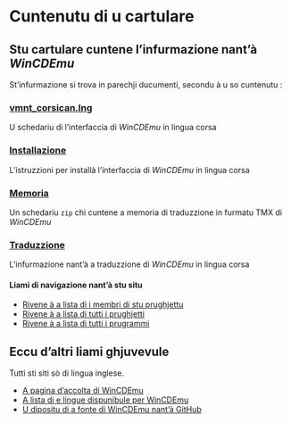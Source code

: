 # Cuntenutu di u cartulare

## Stu cartulare cuntene l’infurmazione nant’à _WinCDEmu_

St’infurmazione si trova in parechji ducumenti, secondu à u so cuntenutu :

### [vmnt_corsican.lng](vmnt_corsican.lng)
U schedariu di l’interfaccia di _WinCDEmu_ in lingua corsa

### [Installazione](Installazione.md)
L’istruzzioni per installà l’interfaccia di _WinCDEmu_ in lingua corsa

### [Memoria](Memoria.zip)
Un schedariu `zip` chì cuntene a memoria di traduzzione in furmatu TMX di _WinCDEmu_

### [Traduzzione](Traduzzione.md)
L’infurmazione nant’à a traduzzione di _WinCDEmu_ in lingua corsa

#### Liami di navigazione nant’à stu situ
- [Rivene à a lista di i membri di stu prughjettu](./)
- [Rivene à a lista di tutti i prughjetti](../)
- [Rivene à a lista di tutti i prugrammi](../../../../#readme)

## Eccu d’altri liami ghjuvevule
Tutti sti siti sò di lingua inglese.

- [A pagina d’accolta di WinCDEmu](https://wincdemu.sysprogs.org/)
- [A lista di e lingue dispunibule per WinCDEmu](https://wincdemu.sysprogs.org/translations/)
- [U dipositu di a fonte di WinCDEmu nant’à GitHub](https://github.com/sysprogs/WinCDEmu)
